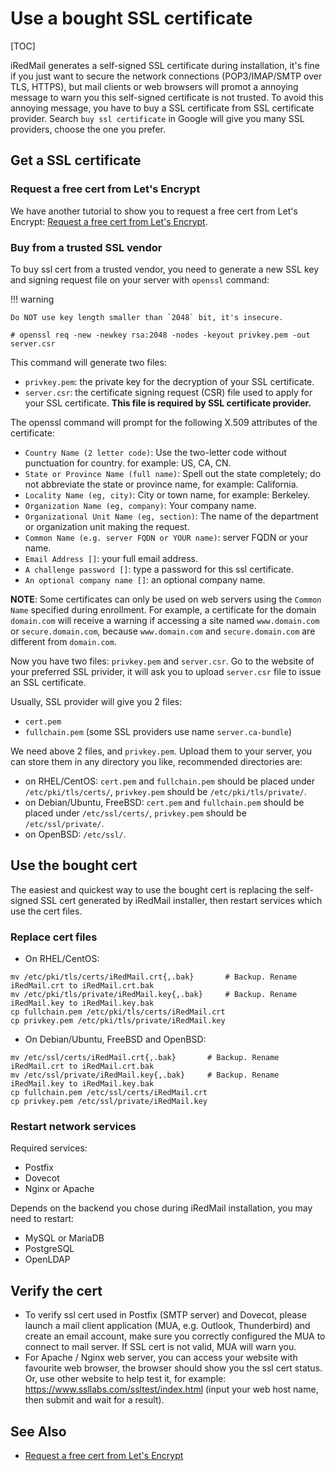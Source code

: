 # Use a bought SSL certificate

[TOC]

iRedMail generates a self-signed SSL certificate during installation, it's
fine if you just want to secure the network connections (POP3/IMAP/SMTP over
TLS, HTTPS), but mail clients or web browsers will promot a annoying message
to warn you this self-signed certificate is not trusted. To avoid this
annoying message, you have to buy a SSL certificate from SSL certificate
provider. Search `buy ssl certificate` in Google will give you many SSL
providers, choose the one you prefer.

## Get a SSL certificate

### Request a free cert from Let's Encrypt

We have another tutorial to show you to request a free cert from Let's Encrypt:
[Request a free cert from Let's Encrypt](./letsencrypt.html).

### Buy from a trusted SSL vendor

To buy ssl cert from a trusted vendor, you need to generate a new SSL
key and signing request file on your server with `openssl` command:

!!! warning

    Do NOT use key length smaller than `2048` bit, it's insecure.

```
# openssl req -new -newkey rsa:2048 -nodes -keyout privkey.pem -out server.csr
```

This command will generate two files:

* `privkey.pem`: the private key for the decryption of your SSL certificate.
* `server.csr`: the certificate signing request (CSR) file used to apply
  for your SSL certificate. __This file is required by SSL certificate
  provider.__

The openssl command will prompt for the following X.509 attributes of the
certificate:

* `Country Name (2 letter code)`: Use the two-letter code without punctuation
  for country. for example: US, CA, CN.
* `State or Province Name (full name)`: Spell out the state completely; do not
  abbreviate the state or province name, for example: California.
* `Locality Name (eg, city)`: City or town name, for example: Berkeley.
* `Organization Name (eg, company)`: Your company name.
* `Organizational Unit Name (eg, section)`: The name of the department or 
  organization unit making the request.
* `Common Name (e.g. server FQDN or YOUR name)`: server FQDN or your name.
* `Email Address []`: your full email address.
* `A challenge password []`: type a password for this ssl certificate.
* `An optional company name []`: an optional company name.

__NOTE__: Some certificates can only be used on web servers using the `Common Name`
specified during enrollment. For example, a certificate for the domain
`domain.com` will receive a warning if accessing a site named `www.domain.com`
or `secure.domain.com`, because `www.domain.com` and `secure.domain.com` are
different from `domain.com`.

Now you have two files: `privkey.pem` and `server.csr`. Go to the website of
your preferred SSL privider, it will ask you to upload `server.csr` file to
issue an SSL certificate.

Usually, SSL provider will give you 2 files:

* `cert.pem`
* `fullchain.pem` (some SSL providers use name `server.ca-bundle`)

We need above 2 files, and `privkey.pem`. Upload them to your server, you can
store them in any directory you like, recommended directories are:

* on RHEL/CentOS: `cert.pem` and `fullchain.pem` should be placed under
  `/etc/pki/tls/certs/`, `privkey.pem` should be `/etc/pki/tls/private/`.
* on Debian/Ubuntu, FreeBSD: `cert.pem` and `fullchain.pem` should be
  placed under `/etc/ssl/certs/`, `privkey.pem` should be `/etc/ssl/private/`.
* on OpenBSD: `/etc/ssl/`.

## Use the bought cert

The easiest and quickest way to use the bought cert is replacing
the self-signed SSL cert generated by iRedMail installer, then
restart services which use the cert files.

### Replace cert files

* On RHEL/CentOS:

```
mv /etc/pki/tls/certs/iRedMail.crt{,.bak}       # Backup. Rename iRedMail.crt to iRedMail.crt.bak
mv /etc/pki/tls/private/iRedMail.key{,.bak}     # Backup. Rename iRedMail.key to iRedMail.key.bak
cp fullchain.pem /etc/pki/tls/certs/iRedMail.crt
cp privkey.pem /etc/pki/tls/private/iRedMail.key
```

* On Debian/Ubuntu, FreeBSD and OpenBSD:

```
mv /etc/ssl/certs/iRedMail.crt{,.bak}       # Backup. Rename iRedMail.crt to iRedMail.crt.bak
mv /etc/ssl/private/iRedMail.key{,.bak}     # Backup. Rename iRedMail.key to iRedMail.key.bak
cp fullchain.pem /etc/ssl/certs/iRedMail.crt
cp privkey.pem /etc/ssl/private/iRedMail.key
```

### Restart network services

Required services:

* Postfix
* Dovecot
* Nginx or Apache

Depends on the backend you chose during iRedMail installation, you may need to
restart:

* MySQL or MariaDB
* PostgreSQL
* OpenLDAP

## Verify the cert

* To verify ssl cert used in Postfix (SMTP server) and Dovecot, please launch a
  mail client application (MUA, e.g. Outlook, Thunderbird) and create an email
  account, make sure you correctly configured the MUA to connect to mail
  server. If SSL cert is not valid, MUA will warn you.
* For Apache / Nginx web server, you can access your website with favourite web
  browser, the browser should show you the ssl cert status. Or, use other
  website to help test it, for example:
  <https://www.ssllabs.com/ssltest/index.html> (input your web host name, then
  submit and wait for a result).

## See Also

* [Request a free cert from Let's Encrypt](./letsencrypt.html)
